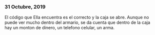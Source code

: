### 31 Octubre, 2019

El código que Ella encuentra es el correcto y la caja se abre. Aunque no puede ver mucho dentro del armario, se da cuenta que dentro de la caja hay un monton de dinero, un telefono celular, un arma.

